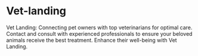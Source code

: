 # Vet-landing
Vet Landing: Connecting pet owners with top veterinarians for optimal care. Contact and consult with experienced professionals to ensure your beloved animals receive the best treatment. Enhance their well-being with Vet Landing.
